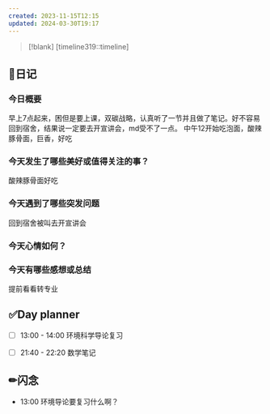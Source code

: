```yaml
---
created: 2023-11-15T12:15
updated: 2024-03-30T19:17
---
```

> [!blank] 
> [timeline319::timeline]
## 📓日记
### 今日概要
早上7点起来，困但是要上课，双碳战略，认真听了一节并且做了笔记。好不容易回到宿舍，结果说一定要去开宣讲会，md受不了一点。
中午12开始吃泡面，酸辣豚骨面，巨香，好吃

### 今天发生了哪些美好或值得关注的事？
酸辣豚骨面好吃

### 今天遇到了哪些突发问题
回到宿舍被叫去开宣讲会

### 今天心情如何？


### 今天有哪些感想或总结
提前看看转专业

## ✅Day planner
- [ ] 13:00 - 14:00 环境科学导论复习
- [ ] 21:40 - 22:20 数学笔记



## ✏闪念
- 13:00  环境导论要复习什么啊？


